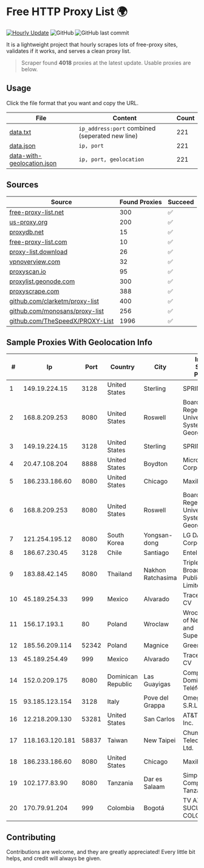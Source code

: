 
# Free HTTP Proxy List 🌍

[![Hourly Update](https://github.com/mertguvencli/http-proxy-list/actions/workflows/main.yml/badge.svg?branch=main)](https://github.com/mertguvencli/http-proxy-list/actions/workflows/main.yml)
![GitHub](https://img.shields.io/github/license/mertguvencli/http-proxy-list)
![GitHub last commit](https://img.shields.io/github/last-commit/mertguvencli/http-proxy-list)

It is a lightweight project that hourly scrapes lots of free-proxy sites, validates if it works, and serves a clean proxy list.


> Scraper found **4018** proxies at the latest update. Usable proxies are below.

## Usage

Click the file format that you want and copy the URL.


|File|Content|Count|
|----|-------|-----|
|[data.txt](https://raw.githubusercontent.com/mertguvencli/http-proxy-list/main/proxy-list/data.txt)|`ip_address:port` combined (seperated new line)|221|
|[data.json](https://raw.githubusercontent.com/mertguvencli/http-proxy-list/main/proxy-list/data.json)|`ip, port`|221|
|[data-with-geolocation.json](https://raw.githubusercontent.com/mertguvencli/http-proxy-list/main/proxy-list/data-with-geolocation.json)|`ip, port, geolocation`|221|

## Sources

|Source|Found Proxies|Succeed|
|------|-------------|-------|
|[free-proxy-list.net](https://free-proxy-list.net)|300|✅|
|[us-proxy.org](https://www.us-proxy.org)|200|✅|
|[proxydb.net](http://proxydb.net)|15|✅|
|[free-proxy-list.com](https://free-proxy-list.com/?page=&port=&type%5B%5D=http&type%5B%5D=https&up_time=0&search=Search)|10|✅|
|[proxy-list.download](https://www.proxy-list.download/HTTP)|26|✅|
|[vpnoverview.com](https://vpnoverview.com/privacy/anonymous-browsing/free-proxy-servers)|32|✅|
|[proxyscan.io](https://www.proxyscan.io)|95|✅|
|[proxylist.geonode.com](https://proxylist.geonode.com/api/proxy-list?limit=300&page=1&sort_by=lastChecked&sort_type=desc&protocols=http,https)|300|✅|
|[proxyscrape.com](https://api.proxyscrape.com/v2/?request=displayproxies&protocol=http&timeout=10000&country=all&ssl=all&anonymity=all)|388|✅|
|[github.com/clarketm/proxy-list](https://raw.githubusercontent.com/clarketm/proxy-list/master/proxy-list-raw.txt)|400|✅|
|[github.com/monosans/proxy-list](https://raw.githubusercontent.com/monosans/proxy-list/main/proxies/http.txt)|256|✅|
|[github.com/TheSpeedX/PROXY-List](https://raw.githubusercontent.com/TheSpeedX/PROXY-List/master/http.txt)|1996|✅|


## Sample Proxies With Geolocation Info

|#|Ip|Port|Country|City|Internet Service Provider|
|-|--|----|-------|----|-------------------------|
|1|149.19.224.15|3128|United States|Sterling|SPRINT|
|2|168.8.209.253|8080|United States|Roswell|Board of Regents of the University System of Georgia|
|3|149.19.224.15|3128|United States|Sterling|SPRINT|
|4|20.47.108.204|8888|United States|Boydton|Microsoft Corporation|
|5|186.233.186.60|8080|United States|Chicago|Maxihost LTDA|
|6|168.8.209.253|8080|United States|Roswell|Board of Regents of the University System of Georgia|
|7|121.254.195.12|8080|South Korea|Yongsan-dong|LG DACOM Corporation|
|8|186.67.230.45|3128|Chile|Santiago|Entel Chile S.A.|
|9|183.88.42.145|8080|Thailand|Nakhon Ratchasima|Triple T Broadband Public Company Limited|
|10|45.189.254.33|999|Mexico|Alvarado|Tracered SA De CV|
|11|156.17.193.1|80|Poland|Wroclaw|Wroclaw Centre of Networking and Supercomputing|
|12|185.56.209.114|52342|Poland|Magnice|GreenLan|
|13|45.189.254.49|999|Mexico|Alvarado|Tracered SA De CV|
|14|152.0.209.175|8080|Dominican Republic|Las Guayigas|Compañía Dominicana de Teléfonos S. A.|
|15|93.185.123.154|3128|Italy|Pove del Grappa|Omegacom S.R.L.S.|
|16|12.218.209.130|53281|United States|San Carlos|AT&T Services, Inc.|
|17|118.163.120.181|58837|Taiwan|New Taipei|Chunghwa Telecom Co., Ltd.|
|18|186.233.186.60|8080|United States|Chicago|Maxihost LTDA|
|19|102.177.83.90|8080|Tanzania|Dar es Salaam|Simply Computers Tanzania Ltd|
|20|170.79.91.204|999|Colombia|Bogotá|TV AZTECA SUCURSAL COLOMBIA|



## Contributing

Contributions are welcome, and they are greatly appreciated! Every
little bit helps, and credit will always be given.

